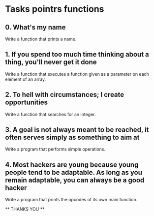 # Tasks pointrs functions

## 0. What's my name
Write a function that prints a name.

## 1. If you spend too much time thinking about a thing, you'll never get it done
Write a function that executes a function given as a parameter on each element of an array.

## 2. To hell with circumstances; I create opportunities
Write a function that searches for an integer.

## 3. A goal is not always meant to be reached, it often serves simply as something to aim at
Write a program that performs simple operations.

## 4. Most hackers are young because young people tend to be adaptable. As long as you remain adaptable, you can always be a good hacker
Write a program that prints the opcodes of its own main function.

** THANKS YOU **
